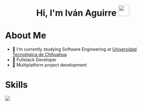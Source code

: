 <h1 align="center">Hi, I'm Iván Aguirre  <img src="https://media.giphy.com/media/hvRJCLFzcasrR4ia7z/giphy.gif" width="35"></h1>

# About Me
- 🏫 I'm currently studying Software Engineering at [Universidad Tecnológica de Chihuahua](https://www.utch.edu.mx/index.php/tecnologias/)
- 🧰 Fullstack Developer
- 📱 Multiplatform project development
  
# Skills
<p>
  <a href="https://skillicons.dev">
    <img src="https://skillicons.dev/icons?i=html,css,tailwind,javascript,nodejs,express,nextjs,python,django,postgres,dart,flutter,php,mysql,firebase,vite,postman,git" />
  </a>
</p>
